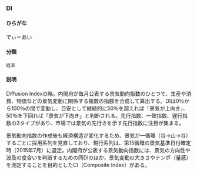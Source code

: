 <div style="display:none;">

## [あ行](securities-terms?id=あ行)
## [か行](securities-terms?id=か行)
## [さ行](securities-terms?id=さ行)
## [た行](securities-terms?id=た行)
## [な行](securities-terms?id=な行)
## [は行](securities-terms?id=は行)
## [ま行](securities-terms?id=ま行)
## [や行](securities-terms?id=や行)
## [ら行](securities-terms?id=ら行)
## [わ行](securities-terms?id=わ行)
## [英数字・記号](securities-terms?id=英数字・記号)

</div>

### DI

#### ひらがな

でぃーあい

#### 分類

`経済`

#### 説明

Diffusion Indexの略。内閣府が毎月公表する景気動向指数のひとつで、生産や消費、物価などの景気変動に関係する複数の指数を合成して算出する。DIは0％から100％の間で変動し、目安として継続的に50％を超えれば「景気が上向き」、50％を下回れば「景気が下向き」と判断される。先行指数、一致指数、遅行指数の3タイプがあり、市場では景気の先行きを示す先行指数に注目が集まる。
 
景気動向指数の作成後も経済構造が変化するため、景気が一循環（谷→山→谷）するごとに採用系列を見直しており、現行系列は、第15循環の景気基準日付確定時（2015年7月）に選定。内閣府が公表する景気動向指数には、景気の方向性や波及の度合いを判断するための同DIのほか、景気変動の大きさやテンポ（量感）を測定することを目的としたCI（Composite Index）がある。

